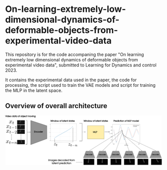 # On-learning-extremely-low-dimensional-dynamics-of-deformable-objects-from-experimental-video-data

This repository is for the code accompaning the paper "On learning extremely low dimensional dynamics of deformable objects from experimental video data", submitted to Learning for Dynamics and control 2023. 

It contains the experimental data used in the paper, the code for processing, the script used to train the VAE models and script for training the MLP in the latent space. 

## Overview of overall architecture 
<!-- ![Alt text](./overall_architecture.svg) -->
<img src="./overall_architecture.svg" width="700" />

